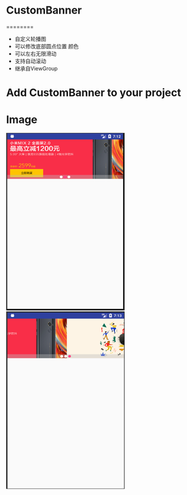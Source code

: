 # CustomBanner
========
- 自定义轮播图
- 可以修改底部圆点位置 颜色
- 可以左右无限滑动
- 支持自动滚动
- 继承自ViewGroup

Add CustomBanner to your project
========

Image
========
<img src="https://github.com/xiansenxuan/CustomBanner/blob/master/images/2018-05-24_151259.png" width = "320" height = "480" alt="sample"/>
<img src="https://github.com/xiansenxuan/CustomBanner/blob/master/images/2018-05-24_151320.png" width = "320" height = "480" alt="sample"/>
